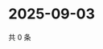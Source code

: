 # 2025-09-03

共 0 条

<!-- BEGIN ZHIHUVIDEO -->
<!-- 最后更新时间 Wed Sep 03 2025 17:12:05 GMT+0800 (China Standard Time) -->

<!-- END ZHIHUVIDEO -->
